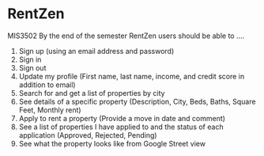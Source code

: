 # RentZen
MIS3502
By the end of the semester RentZen users should be able to ….
1. Sign up (using an email address and password)
2. Sign in
3. Sign out
4. Update my profile (First name, last name, income, and credit score in addition to email)
5. Search for and get a list of properties by city
6. See details of a specific property (Description, City, Beds, Baths, Square Feet, Monthly rent)
7. Apply to rent a property (Provide a move in date and comment)
8. See a list of properties I have applied to and the status of each application (Approved, Rejected, Pending)
9. See what the property looks like from Google Street view
